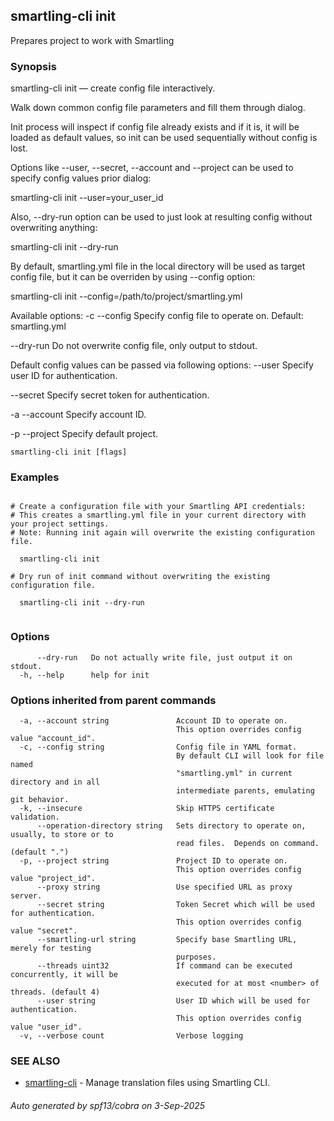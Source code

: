 ## smartling-cli init

Prepares project to work with Smartling

### Synopsis

smartling-cli init — create config file interactively.

Walk down common config file parameters and fill them through dialog.

Init process will inspect if config file already exists and if it is, it will
be loaded as default values, so init can be used sequentially without config
is lost.

Options like --user, --secret, --account and --project can be used to specify
config values prior dialog:

  smartling-cli init --user=your_user_id

Also, --dry-run option can be used to just look at resulting config without
overwriting anything:

  smartling-cli init --dry-run

By default, smartling.yml file in the local directory will be used as target
config file, but it can be overriden by using --config option:

  smartling-cli init --config=/path/to/project/smartling.yml


Available options:
  -c --config <file>
    Specify config file to operate on. Default: smartling.yml

  --dry-run
    Do not overwrite config file, only output to stdout.

Default config values can be passed via following options:
  --user <user>
    Specify user ID for authentication.

  --secret <secret>
    Specify secret token for authentication.

  -a --account <account>
    Specify account ID.

  -p --project <project>
    Specify default project.

```
smartling-cli init [flags]
```

### Examples

```

# Create a configuration file with your Smartling API credentials:
# This creates a smartling.yml file in your current directory with your project settings.
# Note: Running init again will overwrite the existing configuration file.

  smartling-cli init

# Dry run of init command without overwriting the existing configuration file.

  smartling-cli init --dry-run


```

### Options

```
      --dry-run   Do not actually write file, just output it on stdout.
  -h, --help      help for init
```

### Options inherited from parent commands

```
  -a, --account string               Account ID to operate on.
                                     This option overrides config value "account_id".
  -c, --config string                Config file in YAML format.
                                     By default CLI will look for file named
                                     "smartling.yml" in current directory and in all
                                     intermediate parents, emulating git behavior.
  -k, --insecure                     Skip HTTPS certificate validation.
      --operation-directory string   Sets directory to operate on, usually, to store or to
                                     read files.  Depends on command. (default ".")
  -p, --project string               Project ID to operate on.
                                     This option overrides config value "project_id".
      --proxy string                 Use specified URL as proxy server.
      --secret string                Token Secret which will be used for authentication.
                                     This option overrides config value "secret".
      --smartling-url string         Specify base Smartling URL, merely for testing
                                     purposes.
      --threads uint32               If command can be executed concurrently, it will be
                                     executed for at most <number> of threads. (default 4)
      --user string                  User ID which will be used for authentication.
                                     This option overrides config value "user_id".
  -v, --verbose count                Verbose logging
```

### SEE ALSO

* [smartling-cli](smartling-cli.md)	 - Manage translation files using Smartling CLI.

###### Auto generated by spf13/cobra on 3-Sep-2025
